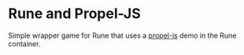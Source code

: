 # Rune and Propel-JS

Simple wrapper game for Rune that uses a [propel-js](https://github.com/kevglass/propel-js) demo in the Rune container.
